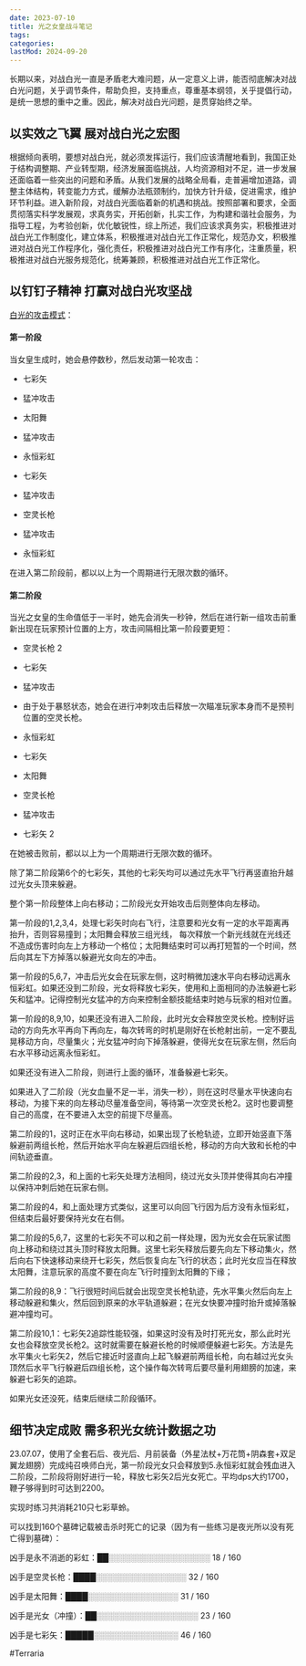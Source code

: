 ```yaml
---
date: 2023-07-10
title: 光之女皇战斗笔记
tags:
categories:
lastMod: 2024-09-20
---
```

长期以来，对战白光一直是矛盾老大难问题，从一定意义上讲，能否彻底解决对战白光问题，关乎调节条件，帮助负担，支持重点，尊重基本纲领，关乎提倡行动，是统一思想的重中之重。因此，解决对战白光问题，是贯穿始终之举。

## 以实效之飞翼 展对战白光之宏图

根据倾向表明，要想对战白光，就必须发挥运行，我们应该清醒地看到，我国正处于结构调整期、产业转型期，经济发展面临挑战，人均资源相对不足，进一步发展还面临着一些突出的问题和矛盾。从我们发展的战略全局看，走普遍增加道路，调整主体结构，转变能力方式，缓解办法瓶颈制约，加快方针升级，促进需求，维护环节利益。进入新阶段，对战白光面临着新的机遇和挑战。按照部署和要求，全面贯彻落实科学发展观，求真务实，开拓创新，扎实工作，为构建和谐社会服务，为指导工程，为考验创新，优化敏锐性，综上所述，我们应该求真务实，积极推进对战白光工作制度化，建立体系，积极推进对战白光工作正常化，规范办文，积极推进对战白光工作程序化，强化责任，积极推进对战白光工作有序化，注重质量，积极推进对战白光服务规范化，统筹兼顾，积极推进对战白光工作正常化。

## 以钉钉子精神 打赢对战白光攻坚战

[白光的攻击模式](https://terraria.wiki.gg/wiki/Empress_of_Light)：

#### 第一阶段
当女皇生成时，她会悬停数秒，然后发动第一轮攻击：

  + 七彩矢

  + 猛冲攻击

  + 太阳舞

  + 猛冲攻击

  + 永恒彩虹

  + 七彩矢

  + 猛冲攻击

  + 空灵长枪

  + 猛冲攻击

  + 永恒彩虹

在进入第二阶段前，都以以上为一个周期进行无限次数的循环。

#### 第二阶段
当光之女皇的生命值低于一半时，她先会消失一秒钟，然后在进行新一组攻击前重新出现在玩家预计位置的上方，攻击间隔相比第一阶段要更短：

  + 空灵长枪 2

  + 七彩矢

  + 猛冲攻击

  + 由于处于暴怒状态，她会在进行冲刺攻击后释放一次瞄准玩家本身而不是预判位置的空灵长枪。

  + 永恒彩虹

  + 七彩矢

  + 太阳舞

  + 空灵长枪

  + 猛冲攻击

  + 七彩矢 2

在她被击败前，都以以上为一个周期进行无限次数的循环。

除了第二阶段第6个的七彩矢，其他的七彩矢均可以通过先水平飞行再竖直抬升越过光女头顶来躲避。

整个第一阶段整体上向右移动；二阶段光女开始攻击后则整体向左移动。

第一阶段的1,2,3,4，处理七彩矢时向右飞行，注意要和光女有一定的水平距离再抬升，否则容易撞到；太阳舞会释放三组光线， 每次释放一个新光线就在光线还不造成伤害时向左上方移动一个格位；太阳舞结束时可以再打短暂的一个时间，然后向其左下方掉落以躲避光女向左的冲击。

第一阶段的5,6,7，冲击后光女会在玩家左侧，这时稍微加速水平向右移动远离永恒彩虹。如果还没到二阶段，光女将释放七彩矢，使用和上面相同的办法躲避七彩矢和猛冲。记得控制光女猛冲的方向来控制金额技能结束时她与玩家的相对位置。

第一阶段的8,9,10，如果还没有进入二阶段，此时光女会释放空灵长枪。控制好运动的方向先水平再向下再向左，每次转弯的时机是刚好在长枪射出前，一定不要乱晃移动方向，尽量集火；光女猛冲时向下掉落躲避，使得光女在玩家左侧，然后向右水平移动远离永恒彩虹。

如果还没有进入二阶段，则进行上面的循环，准备躲避七彩矢。

如果进入了二阶段（光女血量不足一半，消失一秒），则在这时尽量水平快速向右移动，为接下来的向左移动尽量准备空间，等待第一次空灵长枪2。这时也要调整自己的高度，在不要进入太空的前提下尽量高。

第二阶段的1，这时正在水平向右移动，如果出现了长枪轨迹，立即开始竖直下落躲避前两组长枪，然后开始水平向左躲避后四组长枪，移动的方向大致和长枪的中间轨迹垂直。

第二阶段的2,3，和上面的七彩矢处理方法相同，绕过光女头顶并使得其向右冲撞以保持冲刺后她在玩家右侧。

第二阶段的4，和上面处理方式类似，这里可以向回飞行因为后方没有永恒彩虹，但结束后最好要保持光女在右侧。

第二阶段的5,6,7，这里的七彩矢不可以和之前一样处理，因为光女会在玩家试图向上移动和绕过其头顶时释放太阳舞。这里七彩矢释放后要先向左下移动集火，然后向右下快速移动来绕开七彩矢，然后恢复向左飞行的状态；此时光女应当在释放太阳舞，注意玩家的高度不要在向左飞行时撞到太阳舞的下缘；

第二阶段的8,9：飞行很短时间后就会出现空灵长枪轨迹，先水平集火然后向左上移动躲避和集火，然后回到原来的水平轨道躲避；在光女快要冲撞时抬升或掉落躲避冲撞均可。

第二阶段10,1：七彩矢2追踪性能较强，如果这时没有及时打死光女，那么此时光女也会释放空灵长枪2。这时就需要在躲避长枪的时候顺便躲避七彩矢。方法是先水平集火七彩矢2，然后它接近时竖直向上起飞躲避前两组长枪，向右越过光女头顶然后水平飞行躲避后四组长枪，这个操作每次转弯后要尽量利用翅膀的加速，来躲避七彩矢的追踪。

如果光女还没死，结束后继续二阶段循环。

## 细节决定成败 需多积光女统计数据之功

23.07.07，使用了全套石后、夜光后、月前装备（外星法杖+万花筒+阴森套+双足翼龙翅膀）完成纯召唤师白光，第一阶段光女只会释放到5.永恒彩虹就会残血进入二阶段，二阶段将刚好进行一轮，释放七彩矢2后光女死亡。平均dps大约1700，鞭子够得到时可达到2200。

实现时练习共消耗210只七彩草蛉。

可以找到160个墓碑记载被击杀时死亡的记录（因为有一些练习是夜光所以没有死亡得到墓碑）：

凶手是永不消逝的彩虹：██░░░░░░░░░░░░░░░░░░ 18 / 160

凶手是空灵长枪：████░░░░░░░░░░░░░░░░ 32 / 160

凶手是太阳舞：████░░░░░░░░░░░░░░░░ 31 / 160

凶手是光女（冲撞）：██░░░░░░░░░░░░░░░░░░ 23 / 160

凶手是七彩矢：█████░░░░░░░░░░░░░░░ 46 / 160

#Terraria
